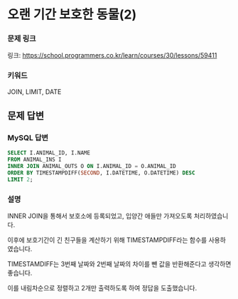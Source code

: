 # 오랜 기간 보호한 동물(2)

### 문제 링크

링크: https://school.programmers.co.kr/learn/courses/30/lessons/59411

### 키워드

JOIN, LIMIT, DATE

## 문제 답변

### MySQL 답변

```sql
SELECT I.ANIMAL_ID, I.NAME
FROM ANIMAL_INS I
INNER JOIN ANIMAL_OUTS O ON I.ANIMAL_ID = O.ANIMAL_ID
ORDER BY TIMESTAMPDIFF(SECOND, I.DATETIME, O.DATETIME) DESC
LIMIT 2;
```

### 설명

INNER JOIN을 통해서 보호소에 등록되었고, 입양간 애들만 가져오도록 처리하였습니다.

이후에 보호기간이 긴 친구들을 계산하기 위해 TIMESTAMPDIFF라는 함수를 사용하였습니다.

TIMESTAMDIFF는 3번째 날짜와 2번째 날짜의 차이를 뺀 값을 반환해준다고 생각하면 좋습니다.

이를 내림차순으로 정렬하고 2개만 출력하도록 하여 정답을 도출했습니다.
